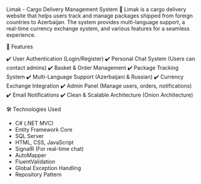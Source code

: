 Limak - Cargo Delivery Management System
🚀 Limak is a cargo delivery website that helps users track and manage packages shipped from foreign countries to Azerbaijan.
The system provides multi-language support, a real-time currency exchange system, and various features for a seamless experience.

🔹 Features

✔️ User Authentication (Login/Register)
✔️ Personal Chat System (Users can contact admins)
✔️ Basket & Order Management
✔️ Package Tracking System
✔️ Multi-Language Support (Azerbaijani & Russian)
✔️ Currency Exchange Integration
✔️ Admin Panel (Manage users, orders, notifications)
✔️ Email Notifications
✔️ Clean & Scalable Architecture (Onion Architecture)

🛠️ Technologies Used
- C# (.NET MVC)
- Entity Framework Core
- SQL Server
- HTML, CSS, JavaScript
- SignalR (For real-time chat)
- AutoMapper
- FluentValidation
- Global Exception Handling
- Repository Pattern
